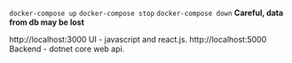 `docker-compose up`
`docker-compose stop`
`docker-compose down` __Careful, data from db may be lost__

http://localhost:3000 UI - javascript and react.js.
http://localhost:5000 Backend - dotnet core web api.